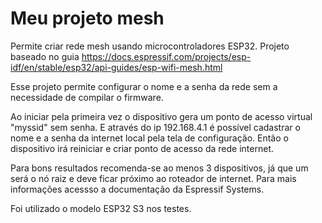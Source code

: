 # Meu projeto mesh

Permite criar rede mesh usando microcontroladores ESP32. Projeto baseado no guia https://docs.espressif.com/projects/esp-idf/en/stable/esp32/api-guides/esp-wifi-mesh.html

Esse projeto permite configurar o nome e a senha da rede sem a necessidade de compilar o firmware.

Ao iniciar pela primeira vez o dispositivo gera um ponto de acesso virtual "myssid" sem senha. E através do ip 192.168.4.1 é possível cadastrar o nome e a senha da internet local pela tela de configuração. Então o dispositivo irá reiniciar e criar ponto de acesso da rede internet.

Para bons resultados recomenda-se ao menos 3 dispositivos, já que um será o nó raiz e deve ficar próximo ao roteador de internet. Para mais informações acessso a documentação da Espressif Systems.

Foi utilizado o modelo ESP32 S3 nos testes.
